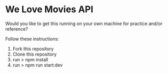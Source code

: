 # We Love Movies API

Would you like to get this running on your own machine for practice and/or reference?

Follow these instructions:

1. Fork this repository
2. Clone this repository
3. run > npm install
4. run > npm run start:dev
